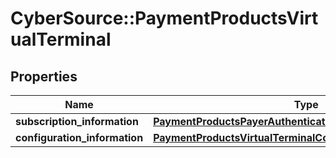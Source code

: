 # CyberSource::PaymentProductsVirtualTerminal

## Properties
Name | Type | Description | Notes
------------ | ------------- | ------------- | -------------
**subscription_information** | [**PaymentProductsPayerAuthenticationSubscriptionInformation**](PaymentProductsPayerAuthenticationSubscriptionInformation.md) |  | [optional] 
**configuration_information** | [**PaymentProductsVirtualTerminalConfigurationInformation**](PaymentProductsVirtualTerminalConfigurationInformation.md) |  | [optional] 


